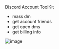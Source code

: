 Discord Account ToolKit
* mass dm
* get account friends
* get open dms
* get billing info
  
![image](https://github.com/okinum/Discord-Account-ToolKit/assets/117375890/530298f1-bb1d-458a-9342-8aea7011d277)
